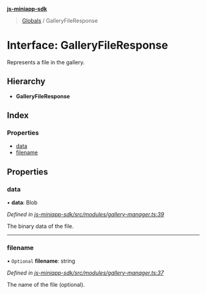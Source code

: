 **[js-miniapp-sdk](../README.md)**

> [Globals](../README.md) / GalleryFileResponse

# Interface: GalleryFileResponse

Represents a file in the gallery.

## Hierarchy

* **GalleryFileResponse**

## Index

### Properties

* [data](galleryfileresponse.md#data)
* [filename](galleryfileresponse.md#filename)

## Properties

### data

•  **data**: Blob

*Defined in [js-miniapp-sdk/src/modules/gallery-manager.ts:39](https://github.com/rakutentech/js-miniapp/blob/f59f350/js-miniapp-sdk/src/modules/gallery-manager.ts#L39)*

The binary data of the file.

___

### filename

• `Optional` **filename**: string

*Defined in [js-miniapp-sdk/src/modules/gallery-manager.ts:37](https://github.com/rakutentech/js-miniapp/blob/f59f350/js-miniapp-sdk/src/modules/gallery-manager.ts#L37)*

The name of the file (optional).
